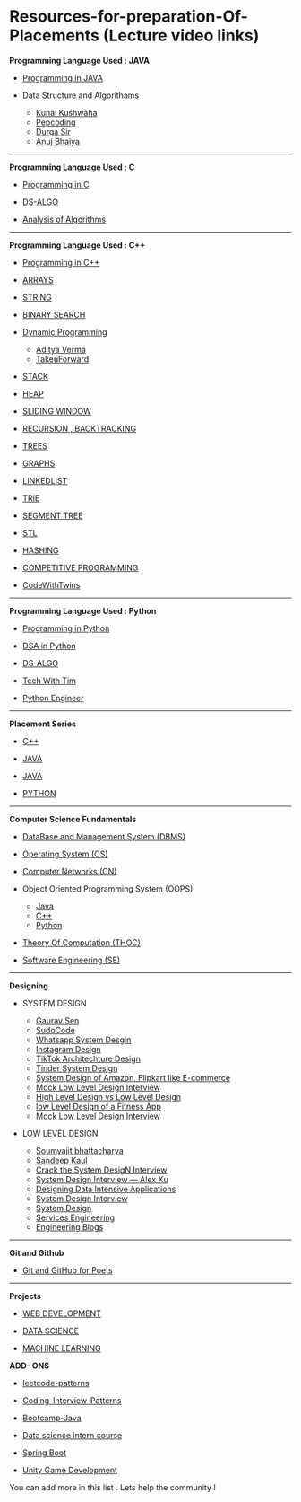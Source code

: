 # Resources-for-preparation-Of-Placements (Lecture video links)


**Programming Language Used : JAVA**

- [Programming in JAVA](https://www.youtube.com/playlist?list=PLu0W_9lII9agS67Uits0UnJyrYiXhDS6q)

- Data Structure and Algorithams
  - [Kunal Kushwaha](https://www.youtube.com/playlist?list=PL9gnSGHSqcnr_DxHsP7AW9ftq0AtAyYqJ)
  - [Pepcoding](https://www.youtube.com/c/Pepcoding)
  - [Durga Sir](https://youtube.com/playlist?list=PLd3UqWTnYXOmx_J1774ukG_rvrpyWczm0)
  - [Anuj Bhaiya](https://www.youtube.com/playlist?list=PLUcsbZa0qzu3yNzzAxgvSgRobdUUJvz7p)
 <hr>
 

**Programming Language Used : C**

- [Programming in C](https://www.youtube.com/playlist?list=PLu0W_9lII9aiXlHcLx-mDH1Qul38wD3aR)

- [DS-ALGO](https://www.youtube.com/playlist?list=PLu0W_9lII9ahIappRPN0MCAgtOu3lQjQi)

- [Analysis of Algorithms](https://www.youtube.com/playlist?list=PLDN4rrl48XKpZkf03iYFl-O29szjTrs_O)

<hr>

**Programming Language Used : C++**

- [Programming in C++](https://www.youtube.com/playlist?list=PLu0W_9lII9agpFUAlPFe_VNSlXW5uE0YL)

- [ARRAYS](https://www.youtube.com/playlist?list=PLDdcY4olLQk3zG-972eMoDJHLIz3FiGA6)

- [STRING](https://www.youtube.com/playlist?list=PLDdcY4olLQk0A0o2U0fOUjmO2v3X6GOxX)

- [BINARY SEARCH](https://www.youtube.com/playlist?list=PL_z_8CaSLPWeYfhtuKHj-9MpYb6XQJ_f2)

- [Dynamic Programming](https://whimsical.com/dp-sheet-by-love-babbar-EELKgSMWg51ypLyfn9mTjr)

  - [Aditya Verma](https://www.youtube.com/playlist?list=PL_z_8CaSLPWekqhdCPmFohncHwz8TY2Go)
  - [TakeuForward](https://www.youtube.com/playlist?list=PLgUwDviBIf0qUlt5H_kiKYaNSqJ81PMMY)

- [STACK](https://www.youtube.com/playlist?list=PL_z_8CaSLPWdeOezg68SKkeLN4-T_jNHd)

- [HEAP](https://www.youtube.com/playlist?list=PL_z_8CaSLPWdtY9W22VjnPxG30CXNZpI9)

- [SLIDING WINDOW](https://www.youtube.com/playlist?list=PL_z_8CaSLPWeM8BDJmIYDaoQ5zuwyxnfj)

- [RECURSION , BACKTRACKING](https://www.youtube.com/playlist?list=PLgUwDviBIf0rGlzIn_7rsaR2FQ5e6ZOL9)

- [TREES](https://www.youtube.com/playlist?list=PLgUwDviBIf0q8Hkd7bK2Bpryj2xVJk8Vk)

- [GRAPHS](https://www.youtube.com/playlist?list=PLgUwDviBIf0rGEWe64KWas0Nryn7SCRWw)

- [LINKEDLIST](https://www.youtube.com/playlist?list=PLKZaSt2df1gz775Mz-2gLpY9sld5wH8We)

- [TRIE](https://www.youtube.com/playlist?list=PLgUwDviBIf0pcIDCZnxhv0LkHf5KzG9zp)

- [SEGMENT TREE](https://www.youtube.com/watch?v=SzLf8DvwIxI&ab_channel=CodeBuddyOfficial)

- [STL](https://www.youtube.com/playlist?list=PLhUBmaJES_g-41r_z-kMGWqQ4Iz-z7Oyo)

- [HASHING](https://youtube.com/playlist?list=PLzjZaW71kMwQ-D3oxCEDHAvYu8VC1XOsS)

- [COMPETITIVE PROGRAMMING](https://www.youtube.com/playlist?list=PLauivoElc3ggagradg8MfOZreCMmXMmJ-)

- [CodeWithTwins](https://www.youtube.com/playlist?list=PL2ZC2yNuZ0DWaXlMWSOaR61nAFWDqgQ0Z)



<hr>   
  
**Programming Language Used : Python**

- [Programming in Python](https://www.youtube.com/playlist?list=PLu0W_9lII9agICnT8t4iYVSZ3eykIAOME)

- [DSA in Python](https://youtu.be/pkYVOmU3MgA)

- [DS-ALGO](https://www.youtube.com/playlist?list=PLzgPDYo_3xukPJdH6hVQ6Iic7KiJuoA-l)

- [Tech With Tim](https://www.youtube.com/c/TechWithTim)

- [Python Engineer](https://www.youtube.com/c/PythonEngineer)

<hr>

**Placement Series**

- [C++](https://www.youtube.com/playlist?list=PLDzeHZWIZsTryvtXdMr6rPh4IDexB5NIA)

- [JAVA](https://www.youtube.com/playlist?list=PL9gnSGHSqcnr_DxHsP7AW9ftq0AtAyYqJ)

- [JAVA](https://www.pepcoding.com/resources/)

- [PYTHON](https://www.youtube.com/playlist?list=PLqcJACtjWm_Xk_9rMh4lQLOfW2E6SAxsF)

<hr>

**Computer Science Fundamentals**

- [DataBase and Management System (DBMS)](https://www.youtube.com/playlist?list=PLxCzCOWd7aiFAN6I8CuViBuCdJgiOkT2Y)

- [Operating System (OS)](https://www.youtube.com/playlist?list=PLxCzCOWd7aiGz9donHRrE9I3Mwn6XdP8p)

- [Computer Networks (CN)](https://www.youtube.com/playlist?list=PLxCzCOWd7aiGFBD2-2joCpWOLUrDLvVV_)

- Object Oriented Programming System (OOPS)
  - [Java](https://www.youtube.com/watch?v=bSrm9RXwBaI&ab_channel=ApnaCollege)
  - [C++](https://www.youtube.com/watch?v=wN0x9eZLix4&ab_channel=freeCodeCamp.org)
  - [Python](https://www.youtube.com/watch?v=qiSCMNBIP2g&ab_channel=Telusko)
- [Theory Of Computation (THOC)](https://www.youtube.com/playlist?list=PLBlnK6fEyqRgp46KUv4ZY69yXmpwKOIev)

- [Software Engineering (SE)](https://www.youtube.com/playlist?list=PLxCzCOWd7aiEed7SKZBnC6ypFDWYLRvB2)

<hr>
  
**Designing**
         
- SYSTEM DESIGN
  - [Gaurav Sen](https://www.youtube.com/playlist?list=PLMCXHnjXnTnvo6alSjVkgxV-VH6EPyvoX)
  - [SudoCode](https://www.youtube.com/playlist?list=PLTCrU9sGyburBw9wNOHebv9SjlE4Elv5a)
  - [Whatsapp System Desgin](https://www.youtube.com/watch?v=LsH-t75P544)
  - [Instagram Design](https://www.youtube.com/watch?v=QmX2NPkJTKg)
  - [TikTok Architechture Design](https://www.youtube.com/watch?v=07BVxmVFDGY)
  - [Tinder System Design](https://www.youtube.com/watch?v=tndzLznxq40)
  - [System Design of Amazon, Flipkart like E-commerce](https://www.youtube.com/watch?v=2BWr0fsDSs0)
  - [Mock Low Level Design Interview](https://www.youtube.com/watch?v=J-4UQ_WpMtc)
  - [High Level Design vs Low Level Design](https://www.youtube.com/watch?v=H703ErIrby8)
  - [low Level Design of a Fitness App](https://www.youtube.com/watch?v=7-A5NgGrJqY)
  - [Mock Low Level Design Interview](https://www.youtube.com/watch?v=cqxowa0JbpI)


- LOW LEVEL DESIGN
  - [Soumyajit bhattacharya](https://www.youtube.com/playlist?list=PL12BCqE-Lp650Cg6FZW7SoZwN8Rw1WJI7)
  - [Sandeep Kaul](https://www.codekarle.com/)
  - [Crack the System DesigN Interview](https://tianpan.co/notes/2016-02-13-crack-the-system-design-interview)
  - [System Design Interview — Alex Xu](https://www.amazon.com/System-Design-Interview-Insiders-Guide-ebook/dp/B08B3FWYBX/)
  - [Designing Data Intensive Applications](https://www.amazon.com/Designing-Data-Intensive-Applications-Reliable-Maintainable-ebook/dp/B06XPJML5D/)
  - [System Design Interview](https://github.com/checkcheckzz/system-design-interview)
  - [System Design](https://github.com/shashank88/system_design)
  - [Services Engineering](https://github.com/mmcgrana/services-engineering)
  - [Engineering Blogs](https://github.com/kilimchoi/engineering-blogs)

<hr>

**Git and Github**

- [Git and GitHub for Poets](https://www.youtube.com/playlist?list=PLRqwX-V7Uu6ZF9C0YMKuns9sLDzK6zoiV)

<hr>

**Projects**

- [WEB DEVELOPMENT](https://www.youtube.com/playlist?list=PLu0W_9lII9agiCUZYRsvtGTXdxkzPyItg)

- [DATA SCIENCE](https://www.youtube.com/playlist?list=PLu0W_9lII9agK8pojo23OHiNz3Jm6VQCH)

- [MACHINE LEARNING](https://www.youtube.com/playlist?list=PLu0W_9lII9ai6fAMHp-acBmJONT7Y4BSG)

**ADD- ONS**

- [leetcode-patterns](https://github.com/seanprashad/leetcode-patterns)

- [Coding-Interview-Patterns](https://github.com/ShrutiSharma01/Grokking-the-Coding-Interview-Patterns)

- [Bootcamp-Java](https://github.com/kunal-kushwaha/DSA-Bootcamp-Java)

- [Data science intern course](https://www.youtube.com/playlist?list=PL7zl8TDRnbul57eQ-8R5r9h1028aLoQXT)

- [Spring Boot](https://www.youtube.com/watch?v=35EQXmHKZYs&ab_channel=Telusko)

- [Unity Game Development](https://www.youtube.com/watch?v=j48LtUkZRjU&list=PLPV2KyIb3jR53Jce9hP7G5xC4O9AgnOuL)

You can add more in this list . Lets help the community !
